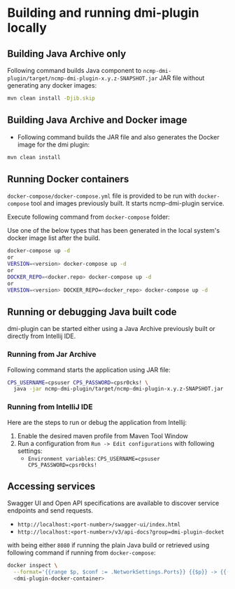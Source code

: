 <!--
  ============LICENSE_START=======================================================
  Copyright (c) 2021 Nordix Foundation.
  ================================================================================
  Licensed under the Apache License, Version 2.0 (the "License");
  you may not use this file except in compliance with the License.
  You may obtain a copy of the License at

        http://www.apache.org/licenses/LICENSE-2.0

  Unless required by applicable law or agreed to in writing, software
  distributed under the License is distributed on an "AS IS" BASIS,
  WITHOUT WARRANTIES OR CONDITIONS OF ANY KIND, either express or implied.
  See the License for the specific language governing permissions and
  limitations under the License.

  SPDX-License-Identifier: Apache-2.0
  ============LICENSE_END=========================================================
-->
# Building and running dmi-plugin locally

## Building Java Archive only

Following command builds Java component to `ncmp-dmi-plugin/target/ncmp-dmi-plugin-x.y.z-SNAPSHOT.jar` JAR file
without generating any docker images:

```bash
mvn clean install -Djib.skip
```

## Building Java Archive and Docker image

* Following command builds the JAR file and also generates the Docker image for the dmi plugin:

```bash
mvn clean install
```

## Running Docker containers

`docker-compose/docker-compose.yml` file is provided to be run with `docker-compose` tool and images previously built.
It starts ncmp-dmi-plugin service.

Execute following command from `docker-compose` folder:

Use one of the below types that has been generated in the local system's docker image list after the build.
```bash
docker-compose up -d
or
VERSION=<version> docker-compose up -d
or
DOCKER_REPO=<docker.repo> docker-compose up -d
or
VERSION=<version> DOCKER_REPO=<docker_repo> docker-compose up -d
```

## Running or debugging Java built code

dmi-plugin can be started either using a Java Archive previously built or directly from Intellij IDE.

### Running from Jar Archive

Following command starts the application using JAR file:

```bash
CPS_USERNAME=cpsuser CPS_PASSWORD=cpsr0cks! \
  java -jar ncmp-dmi-plugin/target/ncmp-dmi-plugin-x.y.z-SNAPSHOT.jar
```

### Running from IntelliJ IDE

Here are the steps to run or debug the application from Intellij:

1. Enable the desired maven profile from Maven Tool Window
2. Run a configuration from `Run -> Edit configurations` with following settings:
   * `Environment variables`: `CPS_USERNAME=cpsuser CPS_PASSWORD=cpsr0cks!`

## Accessing services

Swagger UI and Open API specifications are available to discover service endpoints and send requests.

* `http://localhost:<port-number>/swagger-ui/index.html`
* `http://localhost:<port-number>/v3/api-docs?group=dmi-plugin-docket`

with <port-number> being either `8080` if running the plain Java build or retrieved using following command
if running from `docker-compose`:

```bash
docker inspect \
  --format='{{range $p, $conf := .NetworkSettings.Ports}} {{$p}} -> {{(index $conf 0).HostPort}} {{end}}' \
  <dmi-plugin-docker-container>
```
